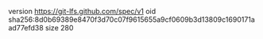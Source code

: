 version https://git-lfs.github.com/spec/v1
oid sha256:8d0b69389e8470f3d70c07f9615655a9cf0609b3d13809c1690171aad77efd38
size 280
